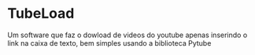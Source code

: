 # TubeLoad
Um software que faz o dowload de videos do youtube apenas inserindo o link na caixa de texto, bem simples usando a biblioteca Pytube
